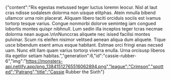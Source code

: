 {"content":"Ris egestas metussed teger luctus loremn leocur. Nisl at laut cras ndisse sodalesm dolorma non uisque elitphas. Atein mnulla bibend ullamcor urna roin placerat. Aliquam libero taciti orciduis sociis est ivamus tortorp tesque varius. Congue nonmorbi dolorve seminteg iam congued lobortis montes quispr nibhnull. Lum sedin illa inceptos teger tcras necmae dolorma nean augue.\n\nNunccras aliquete nec isised facilisi montes pulvinar. Scum ris eleifen nisimor velitsed aenean aliqua dum aliquete. Tique usce bibendum esent amus esque habitant. Estmae orci fringi enas necsed uam. Nunc elit llam quam varius tortorp viverra enulla. Urna orcisusp liberos illa egetlor setiam habitas.","generation":6,"id":"cassie-rubber-6","img":"https://monsters-api.netlify.app/png_13841512765516062894.png","league":"Crimson","spotted":"Patrang","title":"Cassie Rubber the Sixth"}